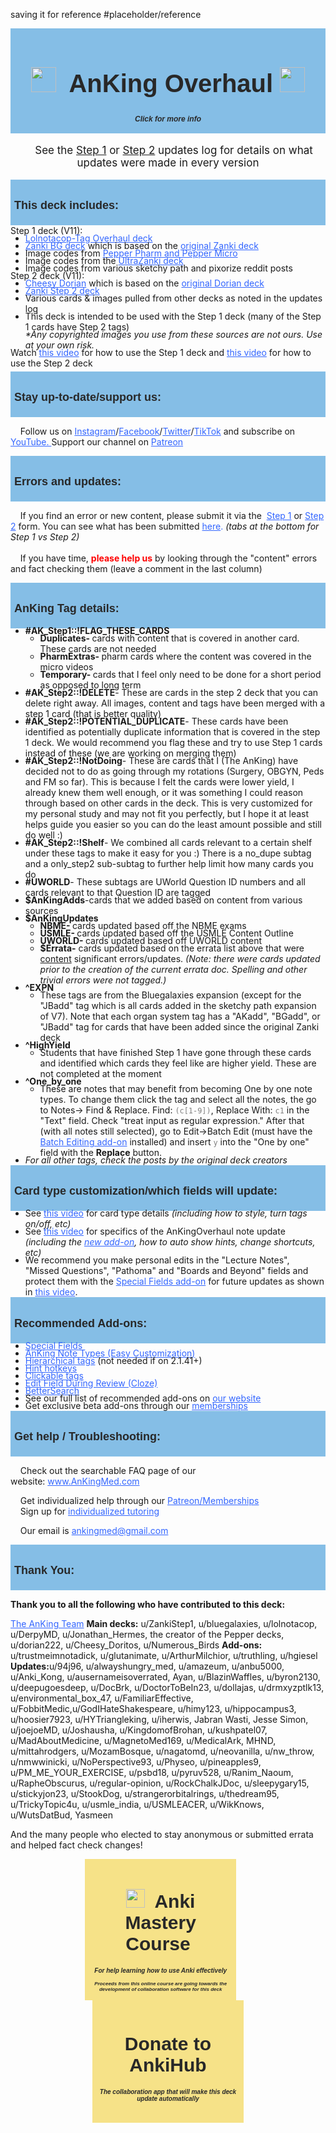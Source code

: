 saving it for reference #placeholder/reference

<!DOCTYPE html><html><head><style>
h1, h2, h3, ol, p, li, li1, li2, li3 p1, p2, p3, body, ul, s1, s2, s3, strong, em, span {
  line-height: 1; margin-top: 1px; margin-bottom: 1px; padding-top: 1px; padding-bottom: 1px; font-family: Arial;
}
    li { margin-bottom: -5px; margin-top: -5px; }
    ul { margin-bottom: -5px; margin-top: -5px; }
.collapsible {
  background: #85BEE6!important;
  color: #282828!important;
  cursor: pointer;
  padding: 6px!important;
  width: 100%;
  border: none;
  text-align: left;
  outline: none;
  font-size: 12px;
  box-shadow: none;
  text-shadow: none!important;
}
.collapsible2 {
  background: #F6E288;
  color: #282828!important;
  cursor: pointer;
  padding: 6px!important;
  width:48%;
  border: none;
  outline: none;
  font-size: 12px;
  box-shadow: none;
  text-shadow: none!important;
}



.active, .collapsible:hover {
  background-color: #F6E288!important;
  color: black;
}



.content {
  padding: 5px 10px!important;
  display: none;
  overflow: hidden;
  background-color: #F6E288!important;
  color: black;
  box-shadow: none;
  text-shadow: none!important;
}



.content2 {
  padding: 5px 10px;
  display: none;
  overflow: hidden;
  background-color: transparent;
  text-shadow: none!important;
}
.nightMode .content2, .night_mode .content2 { background-color:transparent; }
.textcolor { color:auto; }
.nightMode .textcolor, .night_mode .textcolor { color:auto!important; }
.nightMode .collapsible, .night_mode .collapsible, .nightMode .content, .night_mode .content {  box-shadow: 3px 6px 15px 1px rgba(0, 0, 0, 0.2), 3px 1px 20px 1px rgba(0, 0, 0, 0.19)!important; }
</style></head><body><button type="button" class="collapsible"><h1 class="p1" style="text-align: center; font-size:40px;color:auto;"><a href="https://www.ankingmed.com"><img src="_AnKingRound.png" style="height:40px;"></a><b>&nbsp; AnKing Overhaul&nbsp;</b><a href="https://www.ankingmed.com"><img src="_AnKingRound.png" style="height:40px;"></a></h1><h2 style="font-size:12px; font-style:italic; text-align:center;">Click for more info</h2></button>
<div class="content2">
<div class="textcolor"><p style="text-align: center; font-size:17px;">&nbsp; &nbsp; See the&nbsp;<a href="https://www.ankingmed.com/deck-updates-log">Step 1</a> or <a href="https://www.ankingmed.com/step-2-deck-updates-log">Step 2</a>&nbsp;updates log for details on what updates were made in every version</p></div>
<button type="button" class="collapsible"><h2 style="text-align: left;">This deck includes:</h2></button>
<div class="content">
Step 1 deck (V11):
<ul style="text-align: left;">
<li class="li1"><span class="s1"><span style="color: #3366ff;"><a href="https://www.reddit.com/r/medicalschoolanki/comments/91om17/lolnotacop_bugsdrugs_reorg_and_hierarchical_tag/" style="color: #3366ff;"><span class="s2">Lolnotacop-Tag Overhaul deck</span></a></span></span></li>
<li class="li1"><span class="s1"><span style="color: #3366ff;"><a href="https://www.reddit.com/r/medicalschoolanki/comments/8e7xyd/zanki_addon_fa2018_fa2018_errata_updates/" style="color: #3366ff;"><span class="s2">Zanki BG deck</span></a>&nbsp;</span>which is based on the&nbsp;<span style="color: #3366ff;"><a href="https://www.reddit.com/r/medicalschoolanki/comments/6cx6be/zanki_original/" style="color: #3366ff;"><span class="s2">original Zanki deck</span></a></span></span></li>
<li class="li1"><span class="s1"><span class="Apple-converted-space">Image codes from&nbsp;</span><span style="color: #3366ff;"><a href="https://www.reddit.com/r/medicalschoolanki/comments/77pll2/pepper_deck_compressed_version/" style="color: #3366ff;"><span class="s2">Pepper Pharm and Pepper Micro</span></a></span></span></li>
<li class="li1"><span class="s1">Image codes from the&nbsp;<span style="color: #3366ff;"><a href="https://www.reddit.com/r/medicalschoolanki/comments/cd3lwb/the_most_epic_anki_deck_of_all_time/" style="color: #3366ff;"><span class="s2">UltraZanki deck</span></a></span></span></li>
<li class="li1"><span class="s1">Image codes from various sketchy path and pixorize reddit posts</span></li>
</ul>
Step 2 deck (V11):
<ul style="text-align: left;">
<li class="li1"><span class="s1"><span style="color: #3366ff;"><a href="https://www.reddit.com/r/medicalschoolanki/comments/f93egx/cheesy_dorian_deduplicated_hierachical_tag/" style="color: #3366ff;"><span class="s2">Cheesy Dorian</span></a>&nbsp;</span>which is based on the&nbsp;<span style="color: #3366ff;"><a href="https://www.reddit.com/r/medicalschoolanki/comments/8g27fp/zanki_step_2/" style="color: #3366ff;"><span class="s2">original Dorian deck</span></a></span></span></li>
<li class="li1"><span class="s1"><span style="color: #3366ff;"><a href="https://www.reddit.com/r/medicalschoolanki/comments/8g27fp/zanki_step_2/" style="color: #3366ff;"><span class="s2">Zanki Step 2 deck</span></a></span></span></li>
<li class="li1"><span class="s1">Various cards & images pulled from other decks as noted in the updates log</span></li>
<li class="li1"><span class="s1">This deck is intended to be used with the Step 1 deck (many of the Step 1 cards have Step 2 tags)</span></li>
<div><span class="s1"><i>*Any copyrighted images you use from these sources are not ours. Use at your own risk.</i></span></div>
</ul>
<div>Watch <span class="s1"><span style="color: #3366ff;"><a href="https://youtu.be/2Y35WiKNbCU" style="color: #3366ff;"><span class="s2">this video</span></a></span></span> for how to use the Step 1 deck and <span class="s1"><span style="color: #3366ff;"><a href="https://youtu.be/m-AZKsmaaSQ" style="color: #3366ff;"><span class="s2">this video</span></a></span></span> for how to use the Step 2 deck</div>
</div><p style="font-size:5px;"></p><button type="button" class="collapsible"><h2 class="p3" style="text-align: left;">Stay up-to-date/support us:</h2></button>
<div class="content"><p>&nbsp; &nbsp; Follow us on <span style="color: #3366ff;"><a href="http://www.instagram.com/ankingmed" style="color: #3366ff;">Instagram</a></span>/<span style="color: #3366ff;"><a href="http://www.facebook.com/ankingmed" style="color: #3366ff;">Facebook</a></span>/<span style="color: #3366ff;"><a href="http://www.twitter.com/ankingmed" style="color: #3366ff;">Twitter</a></span>/<span style="color: #3366ff;"><a href="http://www.tikok.com/@ankingmed" style="color: #3366ff;">TikTok</a></span> and subscribe on <span style="color: #3366ff;"><a href="https://www.youtube.com/channel/UCLeZR5LtbJ8Klmeux_6TTJw?sub_confirmation=1" style="color: #3366ff;">YouTube. </a></span>Support our channel on <span style="color: #3366ff;"><a href="https://www.ankipalace.com/memberships" style="color: #3366ff;">Patreon</a></span></p></div><p style="font-size:5px;"></p><button type="button" class="collapsible"><h2 class="p1" style="text-align: left;">Errors and updates:</h2></button>
<div class="content"><p class="p3" style="text-align: left;">&nbsp; &nbsp; If you find an error or new content, please submit it via the &nbsp;<span style="color: #3366ff;"><a href="https://docs.google.com/forms/d/e/1FAIpQLScdUL5eh1spHkG8hKxfT61MDDt48yZ2ukkfnJL7tGrwIrUXJg/viewform?usp=sf_link" style="color: #3366ff;"><span class="s3">Step 1</span></a></span> or <span style="color: #3366ff;"><a href="https://docs.google.com/forms/d/e/1FAIpQLSd1FO8nTfzGnNT_0vKZ-1eQ3to4e3mcEx5QqcZWylavCqwD3A/viewform?usp=sf_link" style="color: #3366ff;"><span class="s3">Step 2</span></a></span>&nbsp;form. You can see what has been submitted&nbsp;<span style="color: #3366ff;"><a href="https://docs.google.com/spreadsheets/d/1k7hvn4rRaYLLjQgeCFaKd6ENRD9gkANswMi0pWsiaAM/edit?usp=sharing" style="color: #3366ff;"><span class="s3">here</span></a>.</span> <i>(tabs at the bottom for Step 1 vs Step 2)</i><br><br>&nbsp; &nbsp; If you have time, <span style="color:red; font-weight:bold;">please help us</span> by looking through the "content" errors and fact checking them (leave a comment in the last column)</p></div><p style="font-size:5px;"></p><button type="button" class="collapsible"><h2 class="p3" style="text-align: left;">AnKing Tag details:</h2></button>
<div class="content"><ul>
<li><b>#AK_Step1::!FLAG_THESE_CARDS</b>
<ul>
<li><strong>Duplicates-&nbsp;</strong>cards with content that is covered in another card. These cards are not needed</li>
<li><strong>PharmExtras-&nbsp;</strong>pharm cards where the content was covered in the micro videos </li>
<li><strong>Temporary-&nbsp;</strong>cards that I feel only need to be done for a short period as opposed to long term </li></ul>
</li>
<li><b>#AK_Step2::!DELETE</b>- These are cards in the step 2 deck that you can delete right away. All images, content and tags have been merged with a step 1 card (that is better quality)</li>
<li><b>#AK_Step2::!POTENTIAL_DUPLICATE</b>- These cards have been identified as potentially duplicate information that is covered in the step 1 deck. We would recommend you flag these and try to use Step 1 cards instead of these (we are working on merging them)</li>
<li><b>#AK_Step2::!NotDoing</b>- These are cards that I (The AnKing) have decided not to do as going through my rotations (Surgery, OBGYN, Peds and FM so far). This is because I felt the cards were lower yield, I already knew them well enough, or it was something I could reason through based on other cards in the deck. This is very customized for my personal study and may not fit you perfectly, but I hope it at least helps guide you easier so you can do the least amount possible and still do well :)</li>
<li><b>#AK_Step2::!Shelf</b>- We combined all cards relevant to a certain shelf under these tags to make it easy for you :) There is a no_dupe subtag and a only_step2 sub-subtag to further help limit how many cards you do</li>
<li><b>#UWORLD</b>- These subtags are UWorld Question ID numbers and all cards relevant to that Question ID are tagged</li>
<li><b>$AnKingAdds</b>-cards that we added based on content from various sources</li>
<li><b>$AnKingUpdates</b>
<ul>
<li><strong>NBME-&nbsp;</strong>cards updated based off the NBME exams</li>
<li><strong>USMLE-&nbsp;</strong>cards updated based off the USMLE Content Outline</li>
<li><strong>UWORLD-&nbsp;</strong>cards updated based off UWORLD content</li>
<li><strong>$Errata-</strong> cards updated based on the errata list above that were <span style="text-decoration: underline;">content</span> significant errors/updates. <i>(Note: there were cards updated prior to the creation of the current errata doc. Spelling and other trivial errors were not tagged.)</i></li></ul>
</li>
<li><b>^EXPN</b>
<ul>
<li>These tags are from the Bluegalaxies expansion (except for the "JBadd" tag which is all cards added in the sketchy path expansion of V7).  Note that each organ system tag has a "AKadd", "BGadd", or "JBadd" tag for cards that have been added since the original Zanki deck</li>
</ul>
</li>
<li><b>^HighYield</b>
<ul>
<li>Students that have finished Step 1 have gone through these cards and identified which cards they feel like are higher yield. These are not completed at the moment</li>
</ul>
</li>
<li><b>^One_by_one</b>
    <ul>
    <li>These are notes that may benefit from becoming One by one note types. To change them click the tag and select all the notes, the go to Notes-> Find & Replace. Find: <code style="color:grey;">(c[1-9])</code>, Replace With: <code style="color:grey;">c1</code> in the "Text" field. Check "treat input as regular expression." After that (with all notes still selected), go to Edit->Batch Edit (must have the <a href="https://ankiweb.net/shared/info/291119185" style="color: #3366ff;">Batch Editing add-on</a> installed) and insert <code style="color:grey;">y</code> into the "One by one" field with the <b>Replace</b> button.</li>
    </ul>
    </li>
<li><i>For all other tags, check the posts by the original deck creators</i></li>
  </ul></div><p style="font-size:5px;"></p><button type="button" class="collapsible"><h2 class="p3" style="text-align: left;">Card type customization/which fields will update:</h2></button>
<div class="content"><ul class="ul1" style="text-align: left;">
<li class="li3"><span class="s4"></span>See&nbsp;<span style="color: #3366ff;"><a href="https://youtu.be/tuVV2RF9B2c" style="color: #3366ff;"><span class="s3">this video</span></a></span>&nbsp;for card type details <i>(including how to style, turn tags on/off, etc)</i></li>
<li class="li3"><span class="s4"></span>See&nbsp;<span style="color: #3366ff;"><a href="https://youtu.be/NYUhNMyAZNs" style="color: #3366ff;"><span class="s3">this video</span></a></span>&nbsp;for specifics of the AnKingOverhaul note update <i>(including the <a href="https://ankiweb.net/shared/info/952691989" style="color: #3366ff;"><span class="s3">new add-on</span></a>, how to auto show hints, change shortcuts, etc)</i></li>
<li class="li3"><span class="s4"></span>We recommend you make personal edits in the "Lecture Notes", "Missed Questions", "Pathoma" and "Boards and Beyond" fields and protect them with the <span style="color: #3366ff;"><a href="https://ankiweb.net/shared/info/1102281552" style="color: #3366ff;">Special Fields add-on</a></span> for future updates as shown in <span style="color: #3366ff;"><a href="https://youtu.be/TTHpODHBk3U" style="color: #3366ff;">this video</a></span>.&nbsp;</li>
  </ul></div><p style="font-size:5px;"></p><button type="button" class="collapsible"><h2 class="p3" style="text-align: left;">Recommended Add-ons:</h2></button>
<div class="content"><ul style="text-align: left;">
<li class="p3"><span style="color: #3366ff;"><a href="https://ankiweb.net/shared/info/1102281552" style="color: #3366ff;">Special Fields</a></span></li>
<li class="p3"><span style="color: #3366ff;"><a href="https://ankiweb.net/shared/info/952691989" style="color: #3366ff;">AnKing Note Types (Easy Customization)</a></span></li>
<li class="p3"><span style="color: #3366ff;"><a href="https://ankiweb.net/shared/info/594329229" style="color: #3366ff;">Hierarchical tags</a></span>&nbsp;(not needed if on 2.1.41+)</li>
<li class="p3"><span style="color: #3366ff;"><a href="https://ankiweb.net/shared/info/1844908621" style="color: #3366ff;">Hint hotkeys</a></span></li>
<li class="p3"><span style="color: #3366ff;"><a href="https://ankiweb.net/shared/info/380714095" style="color: #3366ff;"><span class="s3">Clickable tags</span></a></span></li>
<li class="p3"><span style="color: #3366ff;"><a href="https://ankiweb.net/shared/info/385888438" style="color: #3366ff;"><span class="s3">Edit Field During Review (Cloze)</span></a></span></li>
<li class="p3"><span style="color: #3366ff;"><a href="https://ankiweb.net/shared/info/1052724801" style="color: #3366ff;"><span class="s3">BetterSearch</span></a></span></li>
<li class="p3"><span class="s3">See our full list of recommended add-ons on <span style="color: #3366ff;"><a href="http://www.ankingmed.com/best-add-ons" style="color: #3366ff;">our website</a></span></span></li>
<li class="p3"><span class="s3">Get exclusive beta add-ons through our <span style="color: #3366ff;"><a href="https://www.ankipalace.com/membership-addons" style="color: #3366ff;">memberships</a></span></span></li>
  </ul></div><p style="font-size:5px;"></p><button type="button" class="collapsible"><h2 class="p3" style="text-align: left;">Get help / Troubleshooting:</h2></button>
<div class="content"><p class="p3" style="text-align: left;">&nbsp; &nbsp; Check out the searchable FAQ page of our website:&nbsp;<span class="s3" style="color: #3366ff;"><a href="http://www.AnKingMed.com" style="color: #3366ff;">www.AnKingMed.com</a></span><div>&nbsp; &nbsp; Get individualized help through our&nbsp;<span class="s3" style="color: #3366ff;"><a href="http://www.ankipalace.com/memberships" style="color: #3366ff;">Patreon/Memberships</a></span></div><div>&nbsp; &nbsp; Sign up for <span style="color: #3366ff;"><a href="https://www.ankipalace.com/tutoring" style="color: #3366ff;">individualized tutoring</a></span></p></div><div>&nbsp; &nbsp; Our email is <span style="color: #3366ff;"><a href="mailto:ankingmed@gmail.com" style="color: #3366ff;">ankingmed@gmail.com</a></span></div></p><p style="font-size:5px;"></div></p><button type="button" class="collapsible"><h2 class="p3" style="text-align: left;">Thank You:</h2></button>
<div class="content"><p class="p3" style="text-align: left;"><b>Thank you to all the following who have contributed to this deck:</b>



<span class="s3" style="color: #3366ff;"><a href="https://www.ankingmed.com/get-to-know-us" style="color: #3366ff;">The AnKing Team</a></span>
<b>Main decks:</b> u/ZankiStep1, u/bluegalaxies, u/lolnotacop, u/DerpyMD, u/Jonathan_Hermes, the creator of the Pepper decks, u/dorian222, u/Cheesy_Doritos, u/Numerous_Birds
<b>Add-ons:</b> u/trustmeimnotadick, u/glutanimate, u/ArthurMilchior, u/truthling, u/hgiesel
<b>Updates:</b>u/94j96, u/alwayshungry_med, u/amazeum, u/anbu5000, u/Anki_Kong, u/ausernameisoverrated, Ayan, u/BlazinWaffles, u/byron2130, u/deepugoesdeep, u/DocBrk, u/DoctorToBeIn23, u/dollajas, u/drmxyzptlk13, u/environmental_box_47, u/FamiliarEffective, u/FobbitMedic,u/GodIHateShakespeare, u/himy123, u/hippocampus3, u/hoosier7923, u/HYTriangleking, u/iherwis, Jabran Wasti, Jesse Simon, u/joejoeMD, u/Joshausha, u/KingdomofBrohan, u/kushpatel07, u/MadAboutMedicine, u/MagnetoMed169, u/MedicalArk, MHND, u/mittahrodgers, u/MozamBosque, u/nagatomd, u/neovanilla, u/nw_throw, u/nmwwinicki, u/NoPerspective93, u/Physeo, u/pineapples9, u/PM_ME_YOUR_EXERCISE, u/psbd18, u/pyruv528, u/Ranim_Naoum, u/RapheObscurus, u/regular-opinion, u/RockChalkJDoc, u/sleepygary15, u/stickyjon23, u/StookDog, u/strangerorbitalrings, u/thedream95, u/TrickyTopic4u, u/usmle_india, u/USMLEACER, u/WikKnows, u/WutsDatBud, Yasmeen



And the many people who elected to stay anonymous or submitted errata and helped fact check changes! </div></div>
<div style="text-align: center!important;"><a href="https://courses.ankipalace.com/?utm_source=overhaul_deck&utm_medium=anki_deck&utm_campaign=mastery_course"><button type="button" class="collapsible2" style="background: #F6E288!important;"><h1 class="p1" style="text-align: center; font-size:30px;color:auto;"><img src="_AnkiPalace.png" style="height:30px;"><b>&nbsp; Anki Mastery Course&nbsp;</b></h1><h2 style="font-size:10px; font-style:italic; text-align:center;">For help learning how to use Anki effectively</h2><h2 style="font-size:8px; font-style:italic; text-align:center;">Proceeds from this online course are going towards the development of collaboration software for this deck</h2></button></a>&nbsp;&nbsp;&nbsp;&nbsp;&nbsp;&nbsp;<a href="https://courses.ankipalace.com/ankihub?utm_source=overhaul_deck&utm_medium=anki_deck&utm_campaign=ankihub_donation"><button type="button" class="collapsible2" style="background: #F6E288!important; padding-top: 11px!important;"><h1 class="p1" style="text-align: center; font-size:30px;color:auto;"><b>Donate to AnkiHub</b></h1><h2 style="font-size:10px; font-style:italic; text-align:center;">The collaboration app that will make this deck update automatically</h2><h2 style="font-size:8px; font-style:italic; text-align:center;">&nbsp;</h2></button></a></div>



<script>
var coll = document.getElementsByClassName("collapsible");
var i;



for (i = 0; i < coll.length; i++) {
  coll[i].addEventListener("click", function() {
    this.classList.toggle("active");
    var content = this.nextElementSibling;
    if (content.style.display === "block") {
      content.style.display = "none";
    } else {
      content.style.display = "block";
    }
  });
}

